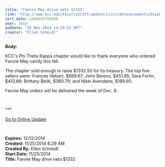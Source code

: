```yaml
---
title: "Fannie May drive nets $1332"
link: "http://www.kcc.edu/FacultyStaff/update/Lists/Announcements/DispForm.aspx?ID=1746"
sort_date: 1416925792000
year: 2014
pubDate: "25 Nov 2014 14:29:52 GMT"
creator: "Ellen Schmidt"
---
```


<div><b>Body:</b> <div class="ExternalClass24F5FB22C6DF44E28A4B2BD63EFE1466"><p>​KCC's Phi Theta Kappa chapter would like to thank everyone who ordered Fannie May candy this fall.</p>
<p>The chapter sold enough to raise $1332.50 for its treasury. The top five sellers were: Frances Hebert, $669.67; John Berens, $451.85; Sara Fortin, $413.88; Brittany Belik, $380.79; and Nikki Avendano, $189.90.</p>
<p>Fannie May orders will be delivered the week of Dec. 8.<br /></p>
<p> </p>
<p>***</p>
<p><a href="/update">Go to Online Update</a></p>
<p> </p></div></div>
<div><b>Expires:</b> 12/12/2014</div>
<div><b>Created:</b> 11/25/2014 8:29 AM</div>
<div><b>Created By:</b> Ellen Schmidt</div>
<div><b>Start Date:</b> 11/25/2014</div>
<div><b>Title:</b> Fannie May drive nets $1332</div>
